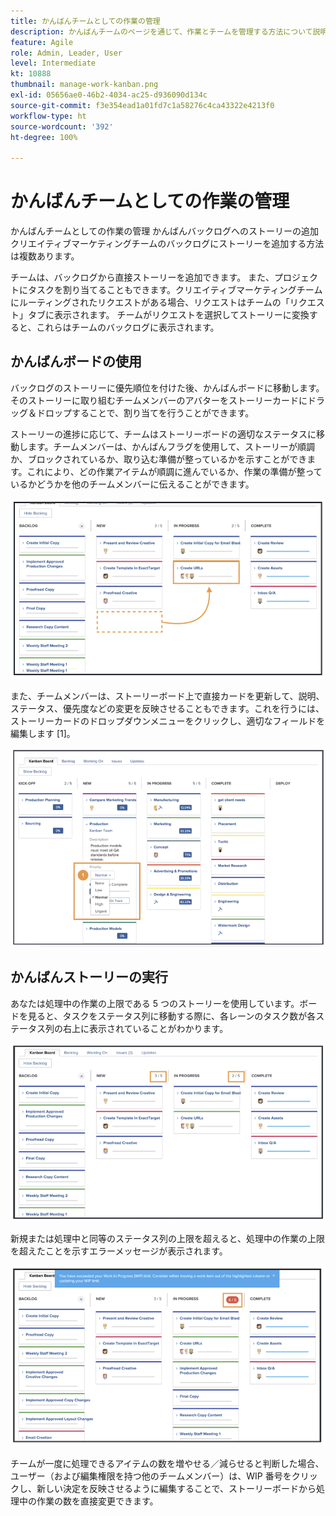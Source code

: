 ```yaml
---
title: かんばんチームとしての作業の管理
description: かんばんチームのページを通じて、作業とチームを管理する方法について説明します。
feature: Agile
role: Admin, Leader, User
level: Intermediate
kt: 10888
thumbnail: manage-work-kanban.png
exl-id: 05656ae0-46b2-4034-ac25-d936090d134c
source-git-commit: f3e354ead1a01fd7c1a58276c4ca43322e4213f0
workflow-type: ht
source-wordcount: '392'
ht-degree: 100%

---
```


# かんばんチームとしての作業の管理

かんばんチームとしての作業の管理
かんばんバックログへのストーリーの追加
クリエイティブマーケティングチームのバックログにストーリーを追加する方法は複数あります。

チームは、バックログから直接ストーリーを追加できます。
また、プロジェクトにタスクを割り当てることもできます。クリエイティブマーケティングチームにルーティングされたリクエストがある場合、リクエストはチームの「リクエスト」タブに表示されます。 チームがリクエストを選択してストーリーに変換すると、これらはチームのバックログに表示されます。


## かんばんボードの使用

バックログのストーリーに優先順位を付けた後、かんばんボードに移動します。そのストーリーに取り組むチームメンバーのアバターをストーリーカードにドラッグ＆ドロップすることで、割り当てを行うことができます。


ストーリーの進捗に応じて、チームはストーリーボードの適切なステータスに移動します。チームメンバーは、かんばんフラグを使用して、ストーリーが順調か、ブロックされているか、取り込む準備が整っているかを示すことができます。これにより、どの作業アイテムが順調に進んでいるか、作業の準備が整っているかどうかを他のチームメンバーに伝えることができます。

![かんばんカード](assets/kanban-01.png)

また、チームメンバーは、ストーリーボード上で直接カードを更新して、説明、ステータス、優先度などの変更を反映させることもできます。これを行うには、ストーリーカードのドロップダウンメニューをクリックし、適切なフィールドを編集します [1]。

![かんばんカードのステータス](assets/kanban-02.png)

## かんばんストーリーの実行

あなたは処理中の作業の上限である 5 つのストーリーを使用しています。ボードを見ると、タスクをステータス列に移動する際に、各レーンのタスク数が各ステータス列の右上に表示されていることがわかります。

![かんばんの WIP 制限](assets/kanban-03.png)

新規または処理中と同等のステータス列の上限を超えると、処理中の作業の上限を超えたことを示すエラーメッセージが表示されます。

![WIP 制限の超過](assets/kanban-04.png)

チームが一度に処理できるアイテムの数を増やせる／減らせると判断した場合、ユーザー（および編集権限を持つ他のチームメンバー）は、WIP 番号をクリックし、新しい決定を反映させるように編集することで、ストーリーボードから処理中の作業の数を直接変更できます。

